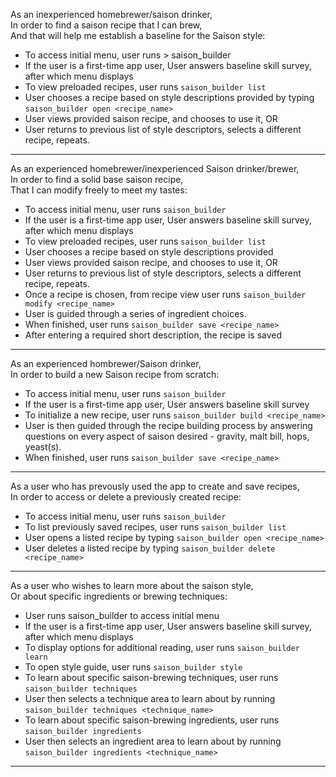 As an inexperienced homebrewer/saison drinker,<br>
In order to find a saison recipe that I can brew,<br>
And that will help me establish a baseline for the Saison style:<br>

 * To access initial menu, user runs > saison_builder
 * If the user is a first-time app user, User answers baseline skill survey, after which menu displays
 * To view preloaded recipes, user runs `saison_builder list`
 * User chooses a recipe based on style descriptions provided by typing `saison_builder open <recipe_name>`
 * User views provided saison recipe, and chooses to use it, OR
 * User returns to previous list of style descriptors, selects a different recipe, repeats.

<hr>

As an experienced homebrewer/inexperienced Saison drinker/brewer,<br>
In order to find a solid base saison recipe,<br>
That I can modify freely to meet my tastes:<br>

 * To access initial menu, user runs `saison_builder`
 * If the user is a first-time app user, User answers baseline skill survey, after which menu displays
 * To view preloaded recipes, user runs `saison_builder list`
 * User chooses a recipe based on style descriptions provided
 * User views provided saison recipe, and chooses to use it, OR
 * User returns to previous list of style descriptors, selects a different recipe, repeats.
 * Once a recipe is chosen, from recipe view user runs `saison_builder modify <recipe_name>`
 * User is guided through a series of ingredient choices.
 * When finished, user runs `saison_builder save <recipe_name>`
 * After entering a required short description, the recipe is saved

<hr>

As an experienced hombrewer/Saison drinker,<br>
In order to build a new Saison recipe from scratch:<br>

 * To access initial menu, user runs `saison_builder`
 * If the user is a first-time app user, User answers baseline skill survey
 * To initialize a new recipe, user runs `saison_builder build <recipe_name>`
 * User is then guided through the recipe building process by answering questions on
   every aspect of saison desired - gravity, malt bill, hops, yeast(s).
 * When finished, user runs `saison_builder save <recipe_name>`

<hr>

As a user who has prevously used the app to create and save recipes,<br>
In order to access or delete a previously created recipe:<br>

 * To access initial menu, user runs `saison_builder`
 * To list previously saved recipes, user runs `saison_builder list`
 * User opens a listed recipe by typing `saison_builder open <recipe_name>`
 * User deletes a listed recipe by typing `saison_builder delete <recipe_name>`

<hr>

As a user who wishes to learn more about the saison style,<br>
Or about specific ingredients or brewing techniques:<br>

 * User runs saison_builder to access initial menu
 * If the user is a first-time app user, User answers baseline skill survey, after which menu displays
 * To display options for additional reading, user runs `saison_builder learn`
 * To open style guide, user runs `saison_builder style`
 * To learn about specific saison-brewing techniques, user runs `saison_builder techniques`
 * User then selects a technique area to learn about by running `saison_builder techniques <technique_name>`
 * To learn about specific saison-brewing ingredients, user runs `saison_builder ingredients`
 * User then selects an ingredient area to learn about by running `saison_builder ingredients <technique_name>`

<hr>
